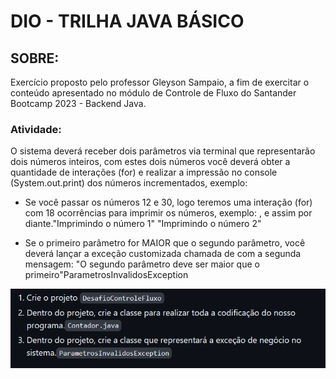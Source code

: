 # DIO - TRILHA JAVA BÁSICO

## SOBRE:
 Exercício proposto pelo professor Gleyson Sampaio, a fim de exercitar o conteúdo apresentado no módulo de Controle de Fluxo do Santander Bootcamp 2023 - Backend Java.
 
### Atividade:
O sistema deverá receber dois parâmetros via terminal que representarão dois números inteiros, com estes dois números você deverá obter a quantidade de interações (for) 
e realizar a impressão no console (System.out.print) dos números incrementados, exemplo:

- Se você passar os números 12 e 30, logo teremos uma interação (for) com 18 ocorrências para imprimir os números, exemplo: , e assim por diante."Imprimindo o número 1"
"Imprimindo o número 2"

- Se o primeiro parâmetro for MAIOR que o segundo parâmetro, você deverá lançar a exceção customizada chamada de com a segunda mensagem: "O segundo parâmetro deve ser 
maior que o primeiro"ParametrosInvalidosException


![img.png](img.png)


